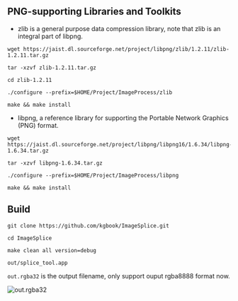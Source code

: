 ## PNG-supporting Libraries and Toolkits

- zlib is a general purpose data compression library, note that zlib is an integral part of libpng.

```
wget https://jaist.dl.sourceforge.net/project/libpng/zlib/1.2.11/zlib-1.2.11.tar.gz

tar -xzvf zlib-1.2.11.tar.gz

cd zlib-1.2.11

./configure --prefix=$HOME/Project/ImageProcess/zlib

make && make install

```

- libpng, a reference library for supporting the Portable Network Graphics (PNG) format.

```
wget https://jaist.dl.sourceforge.net/project/libpng/libpng16/1.6.34/libpng-1.6.34.tar.gz

tar -xzvf libpng-1.6.34.tar.gz 

./configure --prefix=$HOME/Project/ImageProcess/libpng

make && make install
```

## Build ##

```
git clone https://github.com/kgbook/ImageSplice.git

cd ImageSplice

make clean all version=debug

out/splice_tool.app
```

`out.rgba32` is the output filename, only support ouput rgba8888 format now.

![out.rgba32](https://github.com/kgbook/ImageSplice/blob/master/out/out-rgba32.png "out.rgba32")
